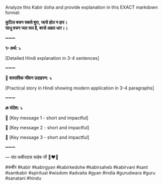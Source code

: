 Analyze this Kabir doha and provide explanation in this EXACT markdown format:

**कुटिल बचन सबसे बुरा, जासे होत न हार।\
साधु वचन जल रूप है, बरसे अम्रत धार।।**

➖➖➖

**✨ अर्थ: ⤵**

[Detailed Hindi explanation in 3-4 sentences]

➖➖➖

**🌾 वास्तविक जीवन उदाहरण: ⤵**

[Practical story in Hindi showing modern application in 3-4 paragraphs]

➖➖➖

**🔥 संदेश: ⤵**

📌 [Key message 1 - short and impactful]

📌 [Key message 2 - short and impactful]

📌 [Key message 3 - short and impactful]

➖➖➖

— संत कबीरदास साहेब जी 🙏❤️💯

#कबीर #kabir #kabirgyan #kabirkedohe #kabirsaheb #kabirvani #sant #santkabir #spiritual #wisdom #advaita #gyan #india #gurudwara #guru #sanatani #hindu